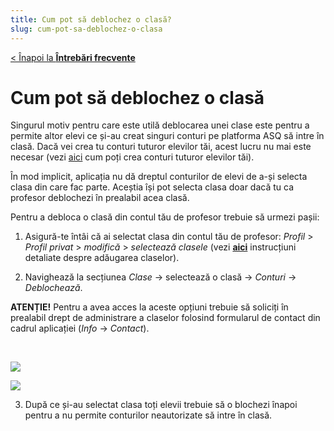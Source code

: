 ```yaml
---
title: Cum pot să deblochez o clasă?
slug: cum-pot-sa-deblochez-o-clasa
---
```

[< Înapoi la **Întrebări frecvente**](/intrebari-frecvente/)

# Cum pot să deblochez o clasă

Singurul motiv pentru care este utilă deblocarea unei clase este pentru a permite altor elevi ce și-au creat singuri conturi pe platforma ASQ să intre în clasă. Dacă vei crea tu conturi tuturor elevilor tăi, acest lucru nu mai este necesar (vezi [aici](https://youtu.be/gRai4RNuZKI) cum poți crea conturi tuturor elevilor tăi).

În mod implicit, aplicația nu dă dreptul conturilor de elevi de a-și selecta clasa din care fac parte. Aceștia își pot selecta clasa doar dacă tu ca profesor deblochezi în prealabil acea clasă.

Pentru a debloca o clasă din contul tău de profesor trebuie să urmezi pașii:

1. Asigură-te întâi că ai selectat clasa din contul tău de profesor:
*Profil* > *Profil privat* > *modifică* > *selectează clasele* (vezi [**aici**](/intrebari-frecvente/cum-adaug-clasele-mele/) instrucțiuni detaliate despre adăugarea claselor).

2. Navighează la secțiunea *Clase* -> selectează o clasă -> *Conturi* -> *Deblochează*.

**ATENȚIE!** Pentru a avea acces la aceste opțiuni trebuie să soliciți în prealabil drept de administrare a claselor folosind formularul de contact din cadrul aplicației (*Info* -> *Contact*).

&nbsp;

![](/img/clase1.jpg)

![](/img/Screenshot_61.jpg)

3. După ce și-au selectat clasa toți elevii trebuie să o blochezi înapoi pentru a nu permite conturilor neautorizate să intre în clasă.
